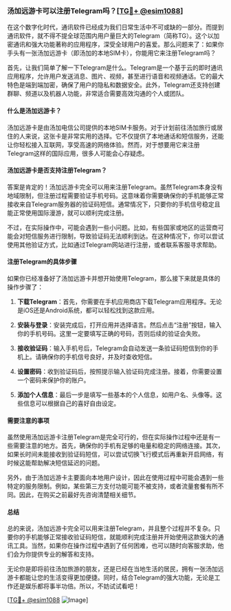 ### 汤加远游卡可以注册Telegram吗？[[TG💪+ @esim1088](https://t.me/s/esim1088)]

在这个数字化时代，通讯软件已经成为我们日常生活中不可或缺的一部分。而提到通讯软件，就不得不提全球范围内用户量巨大的Telegram（简称TG）。这个以加密通讯和强大功能著称的应用程序，深受全球用户的喜爱。那么问题来了：如果你手头有一张汤加远游卡（即汤加的本地SIM卡），你能用它来注册Telegram吗？

首先，让我们简单了解一下Telegram是什么。Telegram是一个基于云的即时通讯应用程序，允许用户发送消息、图片、视频，甚至进行语音和视频通话。它的最大特色是端到端加密，确保了用户的隐私和数据安全。此外，Telegram还支持创建群聊、频道以及机器人功能，非常适合需要高效沟通的个人或团队。

#### 什么是汤加远游卡？

汤加远游卡是由汤加电信公司提供的本地SIM卡服务。对于计划前往汤加旅行或居住的人来说，这张卡是非常实用的选择。它不仅提供了本地通话和短信服务，还能让你轻松接入互联网，享受高速的网络体验。然而，对于想要用它来注册Telegram这样的国际应用，很多人可能会心存疑虑。

#### 汤加远游卡是否支持注册Telegram？

答案是肯定的！汤加远游卡完全可以用来注册Telegram。虽然Telegram本身没有地域限制，但注册过程需要验证手机号码。这意味着你需要确保你的手机能够正常接收来自Telegram服务器的验证码短信。通常情况下，只要你的手机信号稳定且能正常使用国际漫游，就可以顺利完成注册。

不过，在实际操作中，可能会遇到一些小问题。比如，有些国家或地区的运营商可能会对短信服务进行限制，导致验证码无法顺利到达。在这种情况下，你可以尝试使用其他验证方式，比如通过Telegram网站进行注册，或者联系客服寻求帮助。

#### 注册Telegram的具体步骤

如果你已经准备好了汤加远游卡并想开始使用Telegram，那么接下来就是具体的操作步骤了：

1. **下载Telegram**：首先，你需要在手机应用商店下载Telegram应用程序。无论是iOS还是Android系统，都可以轻松找到这款应用。
   
2. **安装与登录**：安装完成后，打开应用并选择语言。然后点击“注册”按钮，输入你的手机号码。这里一定要填写正确的号码，否则后续的验证会失败。

3. **接收验证码**：输入手机号后，Telegram会自动发送一条验证码短信到你的手机上。请确保你的手机信号良好，并及时查收短信。

4. **设置密码**：收到验证码后，按照提示输入验证码完成注册。接着，你需要设置一个密码来保护你的账户。

5. **添加个人信息**：最后一步是填写一些基本的个人信息，如用户名、头像等。这些信息可以根据自己的喜好自由设定。

#### 需要注意的事项

虽然使用汤加远游卡注册Telegram是完全可行的，但在实际操作过程中还是有一些需要注意的地方。首先，确保你的手机有足够的电量和稳定的网络连接。其次，如果长时间未能接收到验证码短信，可以尝试切换飞行模式后再重新开启网络，有时候这能帮助解决短信延迟的问题。

另外，由于汤加远游卡主要面向本地用户设计，因此在使用过程中可能会遇到一些特定的服务限制。例如，某些第三方支付功能可能不被支持，或者流量套餐有所不同。因此，在购买之前最好先咨询清楚相关细节。

#### 总结

总的来说，汤加远游卡完全可以用来注册Telegram，并且整个过程并不复杂。只要你的手机能够正常接收验证码短信，就能顺利完成注册并开始使用这款强大的通讯工具。当然，如果你在操作过程中遇到了任何困难，也可以随时向客服求助，他们会为你提供专业的解答和支持。

无论你是即将前往汤加旅游的朋友，还是已经在当地生活的居民，拥有一张汤加远游卡都能让您的生活变得更加便捷。同时，结合Telegram的强大功能，无论是工作还是娱乐都将事半功倍。所以，不妨试试看吧！

[[TG💪+ @esim1088](https://t.me/s/esim1088) ![Image](https://i.postimg.cc/4NQfJmqS/Snipaste-2025-05-13-00-14-12.png)]